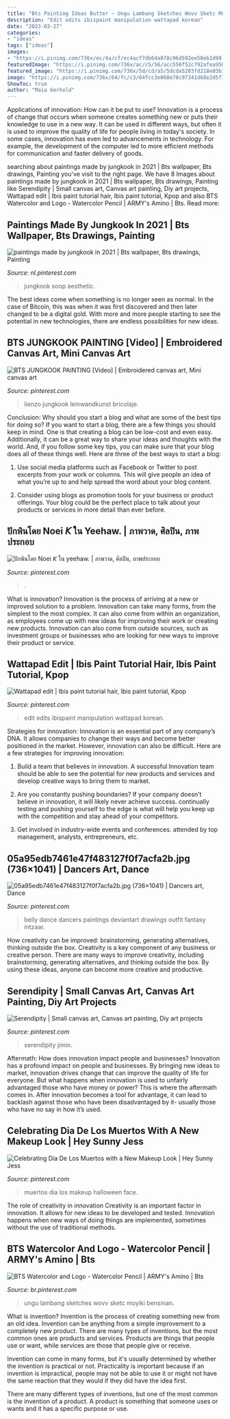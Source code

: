 ```yaml
---
title: "Bts Painting Ideas Butter ~ Ungu Lambang Sketches Wovv Sketc Moyiki Bensinan"
description: "Edit edits ibispaint manipulation wattapad korean"
date: "2023-03-27"
categories:
- "ideas"
tags: ["ideas"]
images:
- "https://i.pinimg.com/736x/ec/4a/cf/ec4acf7db64a078c96d592ee58eb1d99.jpg"
featuredImage: "https://i.pinimg.com/736x/ac/c5/56/acc556f52c792afea950acddcd796197.jpg"
featured_image: "https://i.pinimg.com/736x/5d/cd/a5/5dcda5203fd218e03b122700343970c1.jpg"
image: "https://i.pinimg.com/736x/64/fc/c3/64fcc3e868e78c97341d68e2d5f723da.jpg"
ShowToc: true
author: "Maia Gerhold"
---
```



Applications of innovation: How can it be put to use?
Innovation is a process of change that occurs when someone creates something new or puts their knowledge to use in a new way. It can be used in different ways, but often it is used to improve the quality of life for people living in today's society. In some cases, innovation has even led to advancements in technology. For example, the development of the computer led to more efficient methods for communication and faster delivery of goods.

	

		
searching about paintings made by jungkook in 2021 | Bts wallpaper, Bts drawings, Painting you've visit to the right page. We have 8 Images about paintings made by jungkook in 2021 | Bts wallpaper, Bts drawings, Painting like Serendipity | Small canvas art, Canvas art painting, Diy art projects, Wattapad edit | Ibis paint tutorial hair, Ibis paint tutorial, Kpop and also BTS Watercolor and Logo - Watercolor Pencil | ARMY&#039;s Amino | Bts. Read more:
		
    
## Paintings Made By Jungkook In 2021 | Bts Wallpaper, Bts Drawings, Painting

<img loading=lazy src="https://i.pinimg.com/736x/73/d9/56/73d95624f846a4851446874f063ec3ee.jpg" onerror="this.onerror=null;this.src='https://tse2.mm.bing.net/th?id=OIP.wuW70HDnvIk_4x9CMlYWIAHaHa&amp;pid=15.1';" alt="paintings made by jungkook in 2021 | Bts wallpaper, Bts drawings, Painting">

_Source: nl.pinterest.com_

>jungkook soop aesthetic. 

	

The best ideas come when something is no longer seen as normal. In the case of Bitcoin, this was when it was first discovered and then later changed to be a digital gold. With more and more people starting to see the potential in new technologies, there are endless possibilities for new ideas.

    
## BTS JUNGKOOK PAINTING [Video] | Embroidered Canvas Art, Mini Canvas Art

<img loading=lazy src="https://i.pinimg.com/736x/d2/55/b0/d255b0976d139ec7ff5c53ba0c9df06b.jpg" onerror="this.onerror=null;this.src='https://tse1.mm.bing.net/th?id=OIP.dHB5AFQBzM3eVoPbLF9ZBQHaNK&amp;pid=15.1';" alt="BTS JUNGKOOK PAINTING [Video] | Embroidered canvas art, Mini canvas art">

_Source: pinterest.com_

>lienzo jungkook leinwandkunst bricolaje. 

	

Conclusion: Why should you start a blog and what are some of the best tips for doing so?
If you want to start a blog, there are a few things you should keep in mind. One is that creating a blog can be low-cost and even easy. Additionally, it can be a great way to share your ideas and thoughts with the world. And, if you follow some key tips, you can make sure that your blog does all of these things well. Here are three of the best ways to start a blog:
1. Use social media platforms such as Facebook or Twitter to post excerpts from your work or columns. This will give people an idea of what you’re up to and help spread the word about your blog content.

2. Consider using blogs as promotion tools for your business or product offerings. Your blog could be the perfect place to talk about your products or services in more detail than ever before.

    
## ปักพินโดย Noei 𝘒 ใน Yeehaw. | ภาพวาด, ศิลปิน, ภาพประกอบ

<img loading=lazy src="https://i.pinimg.com/736x/ac/c5/56/acc556f52c792afea950acddcd796197.jpg" onerror="this.onerror=null;this.src='https://tse3.mm.bing.net/th?id=OIP.pJOn2eRZKN4MraJhwMH2bAHaNK&amp;pid=15.1';" alt="ปักพินโดย Noei 𝘒 ใน yeehaw. | ภาพวาด, ศิลปิน, ภาพประกอบ">

_Source: pinterest.com_

>. 

	

What is innovation?
Innovation is the process of arriving at a new or improved solution to a problem. Innovation can take many forms, from the simplest to the most complex. It can also come from within an organization, as employees come up with new ideas for improving their work or creating new products. Innovation can also come from outside sources, such as investment groups or businesses who are looking for new ways to improve their product or service.

    
## Wattapad Edit | Ibis Paint Tutorial Hair, Ibis Paint Tutorial, Kpop

<img loading=lazy src="https://i.pinimg.com/736x/5d/cd/a5/5dcda5203fd218e03b122700343970c1.jpg" onerror="this.onerror=null;this.src='https://tse1.mm.bing.net/th?id=OIP.njf7Bm1p4RLeEejNAjzZgwHaHa&amp;pid=15.1';" alt="Wattapad edit | Ibis paint tutorial hair, Ibis paint tutorial, Kpop">

_Source: pinterest.com_

>edit edits ibispaint manipulation wattapad korean. 

	

Strategies for innovation:
Innovation is an essential part of any company’s DNA. It allows companies to change their ways and become better positioned in the market. However, innovation can also be difficult. Here are a few strategies for improving innovation:
1. Build a team that believes in innovation. A successful Innovation team should be able to see the potential for new products and services and develop creative ways to bring them to market.

2. Are you constantly pushing boundaries? If your company doesn’t believe in innovation, it will likely never achieve success. continually testing and pushing yourself to the edge is what will help you keep up with the competition and stay ahead of your competitors.

3. Get involved in industry-wide events and conferences. attended by top management, analysts, entrepreneurs, etc.

    
## 05a95edb7461e47f483127f0f7acfa2b.jpg (736×1041) | Dancers Art, Dance

<img loading=lazy src="https://i.pinimg.com/originals/a7/4b/51/a74b515652e0cfc25df976693c8389b9.jpg" onerror="this.onerror=null;this.src='https://tse3.mm.bing.net/th?id=OIP.QR9HsXxcJeTxIgTGAnsqZQHaKe&amp;pid=15.1';" alt="05a95edb7461e47f483127f0f7acfa2b.jpg (736×1041) | Dancers art, Dance">

_Source: pinterest.com_

>belly dance dancers paintings deviantart drawings outfit fantasy intzaar. 

	

How creativity can be improved: brainstorming, generating alternatives, thinking outside the box.
Creativity is a key component of any business or creative person. There are many ways to improve creativity, including brainstorming, generating alternatives, and thinking outside the box. By using these ideas, anyone can become more creative and productive.

    
## Serendipity | Small Canvas Art, Canvas Art Painting, Diy Art Projects

<img loading=lazy src="https://i.pinimg.com/736x/08/66/50/08665033ef1bdc7aa66826facdfc9388.jpg" onerror="this.onerror=null;this.src='https://tse1.mm.bing.net/th?id=OIP.uM8-AzZbtgB7fFU57MeKtAHaFj&amp;pid=15.1';" alt="Serendipity | Small canvas art, Canvas art painting, Diy art projects">

_Source: pinterest.com_

>serendipity jimin. 

	

Aftermath: How does innovation impact people and businesses?
Innovation has a profound impact on people and businesses. By bringing new ideas to market, innovation drives change that can improve the quality of life for everyone. But what happens when innovation is used to unfairly advantaged those who have money or power? This is where the aftermath comes in. After innovation becomes a tool for advantage, it can lead to backlash against those who have been disadvantaged by it- usually those who have no say in how it’s used.

    
## Celebrating Dia De Los Muertos With A New Makeup Look | Hey Sunny Jess

<img loading=lazy src="https://i.pinimg.com/736x/64/fc/c3/64fcc3e868e78c97341d68e2d5f723da.jpg" onerror="this.onerror=null;this.src='https://tse3.mm.bing.net/th?id=OIP.PKlb9YNf9Kv0nxDNUo6VPAHaLH&amp;pid=15.1';" alt="Celebrating Dia De Los Muertos with a New Makeup Look | Hey Sunny Jess">

_Source: pinterest.com_

>muertos dia los makeup halloween face. 

	

The role of creativity in innovation
Creativity is an important factor in innovation. It allows for new ideas to be developed and tested. Innovation happens when new ways of doing things are implemented, sometimes without the use of traditional methods.

    
## BTS Watercolor And Logo - Watercolor Pencil | ARMY&#039;s Amino | Bts

<img loading=lazy src="https://i.pinimg.com/736x/ec/4a/cf/ec4acf7db64a078c96d592ee58eb1d99.jpg" onerror="this.onerror=null;this.src='https://tse4.mm.bing.net/th?id=OIP.BNpJTbJ62oVqiLXPoEtYBwHaHa&amp;pid=15.1';" alt="BTS Watercolor and Logo - Watercolor Pencil | ARMY&#039;s Amino | Bts">

_Source: br.pinterest.com_

>ungu lambang sketches wovv sketc moyiki bensinan. 

	

What is invention?
Invention is the process of creating something new from an old idea. Invention can be anything from a simple improvement to a completely new product. 
There are many types of inventions, but the most common ones are products and services. Products are things that people use or want, while services are those that people give or receive. 

Invention can come in many forms, but it's usually determined by whether the invention is practical or not. Practicality is important because if an invention is impractical, people may not be able to use it or might not have the same reaction that they would if they did have the idea first. 

There are many different types of inventions, but one of the most common is the invention of a product. A product is something that someone uses or wants and it has a specific purpose or use.

